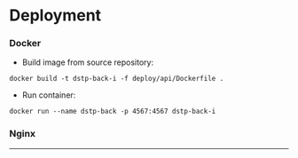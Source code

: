 # Deployment

### Docker

* Build image from source repository:

````docker build -t dstp-back-i -f deploy/api/Dockerfile .````

* Run container:

```docker run --name dstp-back -p 4567:4567 dstp-back-i```

### Nginx


*************************


